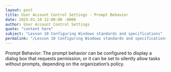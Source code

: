 ```yaml
---
layout: post
title: User Account Control Settings - Prompt Behavior
date: 2025-01-10 12:00:00 -0000
author: User Account Control Settings
quote: "content here"
subject: "Lesson 10 Configuring Windows standards and specifications"
permalink: "/Lesson 10 Configuring Windows standards and specifications/User Account Control Settings/User Account Control Settings - Prompt Behavior"
---
```


Prompt Behavior: The prompt behavior can be configured to display a dialog box that requests permission, or it can be set to silently allow tasks without prompts, depending on the organization’s policy.
